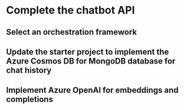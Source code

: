 # Complete the chatbot API


## Select an orchestration framework

## Update the starter project to implement the Azure Cosmos DB for MongoDB database for chat history

## Implement Azure OpenAI for embeddings and completions
